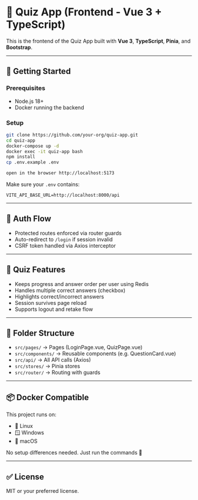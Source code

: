 # 🎨 Quiz App (Frontend - Vue 3 + TypeScript)

This is the frontend of the Quiz App built with **Vue 3**, **TypeScript**, **Pinia**, and **Bootstrap**.

---

## 🚀 Getting Started

### Prerequisites
- Node.js 18+
- Docker running the backend

### Setup

```bash
git clone https://github.com/your-org/quiz-app.git
cd quiz-app
docker-compose up -d
docker exec -it quiz-app bash
npm install
cp .env.example .env

open in the browser http://localhost:5173
```

Make sure your `.env` contains:
```
VITE_API_BASE_URL=http://localhost:8000/api
```

---

## 🔐 Auth Flow
- Protected routes enforced via router guards
- Auto-redirect to `/login` if session invalid
- CSRF token handled via Axios interceptor

---

## 🧠 Quiz Features
- Keeps progress and answer order per user using Redis
- Handles multiple correct answers (checkbox)
- Highlights correct/incorrect answers
- Session survives page reload
- Supports logout and retake flow

---

## 📁 Folder Structure
- `src/pages/` → Pages (LoginPage.vue, QuizPage.vue)
- `src/components/` → Reusable components (e.g. QuestionCard.vue)
- `src/api/` → All API calls (Axios)
- `src/stores/` → Pinia stores
- `src/router/` → Routing with guards

---

## 📦 Docker Compatible
This project runs on:
- 🐧 Linux
- 🪟 Windows
- 🍎 macOS

No setup differences needed. Just run the commands 🎉

---

## ✅ License
MIT or your preferred license.

